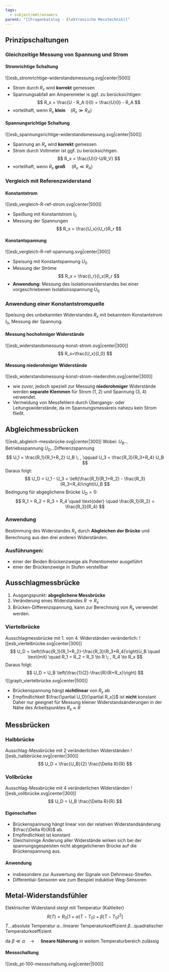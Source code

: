 ```yaml
---
tags:
  - subject/emt/answers
parent: "[[Fragenkatalog - Elektronische Messtechnik]]"
---
```

## Prinzipschaltungen
### Gleichzeitige Messung von Spannung und Strom
#### Stromrichtige Schaltung
![[esb_stromrichtige-widerstandsmessung.svg|center|500]]
- Strom durch $R_x$ wird **korrekt** gemessen
- Spannungsabfall am Amperemeter is ggf. zu berücksichtigen:
$$
R_x = \frac{U - R_A I}{I} = \frac{U}{I} - R_A
$$
- vorteilhaft, wenn $R_x$ **klein**$\quad (R_x \gg R_A)$
#### Spannungsrichtige Schaltung
![[esb_spannungsrichtige-widerstandsmessung.svg|center|500]]
- Spannung an $R_x$ wird **korrekt** gemessen
- Strom durch Voltmeter ist ggf. zu berücksichtigen.
$$
	R_x = \frac{U}{I-U/R_V}
$$
- vorteilhaft, wenn $R_x$ **groß** $\quad (R_x \ll R_A)$
### Vergleich mit Referenzwiderstand
#### Konstantstrom
![[esb_vergleich-R-ref-strom.svg|center|500]]
- Speißung mit Konstantstrom $I_0$
- Messung der Spannungen
$$
	R_x = \frac{U_x}{U_r}R_r
$$
#### Konstantspannung
![[esb_vergleich-R-ref-spannung.svg|center|300]]
- Speisung mit Konstantspannung $U_0$
- Messung der Ströme
$$
	R_x = \frac{I_r}{I_x}R_r
$$
- **Anwendung:** Messung des Isolationswiderstandes bei einer vorgeschriebenen Isolationsspannung $U_0$
### Anwendung einer Konstantstromquelle
Speisung des unbekannten Widerstandes $R_x$ mit bekanntem Konstantstrom $I_0$, Messung der Spannung.
#### Messung hochohmiger Widerstände
![[esb_widerstandsmessung-konst-strom.svg|center|300]]
$$
	R_x=\frac{U_x}{I_0}
$$
#### Messung niederohmiger Widerstände
![[esb_widerstandsmessung-konst-strom-niederohm.svg|center|300]]
- wie zuvor, jedoch speziell zur Messung **niederohmiger** Widerstände werden **separate Klemmen** für Strom ($1,\;2$) und Spannung ($3,\;4$) verwendet.
- Vermeidung von Messfehlern durch Übergangs- oder Leitungswiderstände, da im Spannungsmesskreis nahezu kein Strom fließt.
## Abgleichmessbrücken
![[esb_abgleich-messbrücke.svg|center|300]]
Wobei:
$U_B \dots \text{Betriebsspannung}$
$U_D \dots \text{Differenzspannung}$
$$
	U_1 = \frac{R_1}{R_1+R_2} U_B
	\; , \qquad 
	U_3 = \frac{R_3}{R_3+R_4} U_B
$$
Daraus folgt:
$$
	U_D = U_1 - U_3 = \left(\frac{R_1}{R_1+R_2} - \frac{R_3}{R_3+R_4}\right)U_B
$$
Bedingung für abgeglichene Brücke $U_D = 0$:
$$
	R_1 = R_2 = R_3 = R_4
	\quad \text{oder} \quad
	\frac{R_1}{R_2} = \frac{R_3}{R_4}
$$
### Anwendung
Bestimmung des Widerstandes $R_x$ durch **Abgleichen der Brücke** und Berechnung aus den drei anderen Widerständen.
### Ausführungen:
- einer der Beiden Brückenzweige als Potentiometer ausgeführt
- einer der Brückenzweige in Stufen verstellbar
## Ausschlagmessbrücke
1. Ausgangspunkt: **abgeglichene Messbrücke**
2. Veränderung eines Widerstandes $R \to R_x$
3. Brücken-Differenzspannung, kann zur Berechnung von $R_x$ verwendet werden.
### Viertelbrücke
Ausschlagmessbrücke mit 1. von 4. Widerständen veränderlich:
![[esb_viertelbrücke.svg|center|300]]
$$
	U_D = \left(\frac{R_1}{R_1+R_2}-\frac{R_3}{R_3+R_4}\right)U_B
	\quad \text{mit} \quad
	R_1 = R_2 = R_3 \to R \; , R_4 \to R_x
$$
Daraus folgt:
$$
	U_D = U_B \left(\frac{1}{2}-\frac{R}{R+R_x}\right)
$$
![[graph_viertelbrücke.svg|center|500]]
- Brückenspannung hängt **nichtlinear** von $R_x$ ab
- Empfindlichkeit $\frac{\partial U_D}{\partial R_x]}$ ist **nicht** konstant
Daher nur geeignet für Messung kleiner Widerstandsänderungen in der Nähe des Arbeitspunktes $R_x \approx R$
## Messbrücken
### Halbbrücke
Ausschlag-Messbrücke mit 2 veränderlichen Widerständen
![[esb_halbbrücke.svg|center|300]]
$$
	U_D = \frac{U_B}{2} \frac{\Delta R}{R}
$$
### Vollbrücke
Ausschlag-Messbrücke mit 4 veränderlichen Widerständen
![[esb_vollbrücke.svg|center|300]]
$$
	U_D = U_B \frac{\Delta R}{R}
$$
#### Eigenschaften
- Brückenspannung hängt linear von der relativen Widerstandsänderung $\frac{\Delta R}{R}$ ab.
- Empfindlichkeit ist konstant
- Gleichsinnige Änderung aller Widerstände wirken sich bei der spannungsgespeisten nicht abgegelichenen Brücke auf die Brückenspannung aus.
#### Anwendung
- insbesondere zur Auswertung der Signale von Dehnmess-Streifen.
- Differential-Sensoren wie zum Beispiel induktive Weg-Sensoren
## Metal-Widerstandsfühler
Elektrischer Widerstand steigt mit Temperatur (Kaltleiter)
$$
	R(T) = R_0\left[1+\alpha(T-T_0)+\beta(T-T_0)^2\right]
$$
$T\dots\text{absolute Temperatur}$
$\alpha\dots\text{linearer Temperaturkoeffizient}$
$\beta\dots\text{quadratischer Temperaturkoeffizient}$

da $\beta \ll \alpha \quad \to \quad$ **lineare Näherung** in weitem Temperaturbereich zulässig 
#### Messschaltung
![[esb_pt-100-messschaltung.svg|center|500]]
